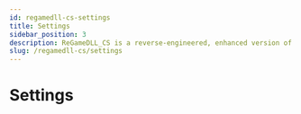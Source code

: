 ```yaml
---
id: regamedll-cs-settings
title: Settings
sidebar_position: 3
description: ReGameDLL_CS is a reverse-engineered, enhanced version of the Counter-Strike GameDLL, featuring extended functionality, optimizations, and new API options.
slug: /regamedll-cs/settings
---
```


<head>
  <title>ReGameDLL_CS: Settings | ReHLDS</title>
</head>

# Settings
